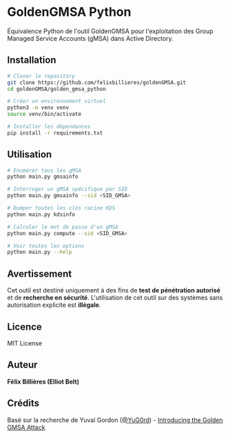 # GoldenGMSA Python

Équivalence Python de l'outil GoldenGMSA pour l'exploitation des Group Managed Service Accounts (gMSA) dans Active Directory.

## Installation

```bash
# Cloner le repository
git clone https://github.com/felixbillieres/goldenGMSA.git
cd goldenGMSA/golden_gmsa_python

# Créer un environnement virtuel
python3 -m venv venv
source venv/bin/activate

# Installer les dépendances
pip install -r requirements.txt
```

## Utilisation

```bash
# Énumérer tous les gMSA
python main.py gmsainfo

# Interroger un gMSA spécifique par SID
python main.py gmsainfo --sid <SID_GMSA>

# Dumper toutes les clés racine KDS
python main.py kdsinfo

# Calculer le mot de passe d'un gMSA
python main.py compute --sid <SID_GMSA>

# Voir toutes les options
python main.py --help
```

## Avertissement

Cet outil est destiné uniquement à des fins de **test de pénétration autorisé** et de **recherche en sécurité**. L'utilisation de cet outil sur des systèmes sans autorisation explicite est **illégale**.

## Licence

MIT License

## Auteur

**Félix Billières (Elliot Belt)**

## Crédits

Basé sur la recherche de Yuval Gordon ([@YuG0rd](https://twitter.com/YuG0rd)) - [Introducing the Golden GMSA Attack](https://www.semperis.com/blog/golden-gmsa-attack/)
